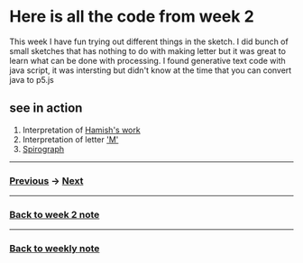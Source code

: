 # Here is all the code from week 2
This week I have fun trying out different things in the sketch. I did bunch of small sketches that has nothing to do with making letter but it was great to learn what can be done with processing. I found generative text code with java script, it was intersting but didn't know at the time that you can convert java to p5.js

## see in action
1. Interpretation of [Hamish's work](https://napasornc.github.io/c0dew0rd/processing/week02/HP/)
2. Interpretation of letter ['M'](https://napasornc.github.io/c0dew0rd/processing/week02/Gradient_M_real_playaround/)
3. [Spirograph](https://napasornc.github.io/c0dew0rd/processing/week02/spirograph/)

---------------------------------------------------
### [Previous](https://github.com/napasornc/c0dew0rd/tree/master/processing/week01) -> [Next](https://github.com/napasornc/c0dew0rd/tree/master/processing/week03)  

--------------------------------------------------
### [Back to week 2 note](https://github.com/napasornc/c0dew0rd/tree/master/week%2002)

--------------------------------------------------
### [Back to weekly note](https://napasornc.github.io/c0dew0rd/)

